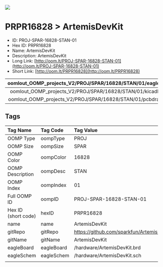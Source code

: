 


  
![][im]
# PRPR16828 > ArtemisDevKit

- ID: PROJ-SPAR-16828-STAN-01
- Hex ID: PRPR16828
- Name: ArtemisDevKit
- Description: ArtemisDevKit
- Long Link: [http://oom.lt/PROJ-SPAR-16828-STAN-01](http://oom.lt/PROJ-SPAR-16828-STAN-01)
- Short Link: [http://oom.lt/PRPR16828](http://oom.lt/PRPR16828)
  

|oomlout_OOMP_projects_V2/PROJ/SPAR/16828/STAN/01/eagleImage.png|oomlout_OOMP_projects_V2/PROJ/SPAR/16828/STAN/01/eagleSchemImage.png|oomlout_OOMP_projects_V2/PROJ/SPAR/16828/STAN/01/kicadPcb3dFront.png|oomlout_OOMP_projects_V2/PROJ/SPAR/16828/STAN/01/kicadPcb3dBack.png|
| :---: | :---: | :---: | :---: |
|oomlout_OOMP_projects_V2/PROJ/SPAR/16828/STAN/01/kicadPcb3d.png|oomlout_OOMP_projects_V2/PROJ/SPAR/16828/STAN/01/bomBack.png|oomlout_OOMP_projects_V2/PROJ/SPAR/16828/STAN/01/bomFront.png|oomlout_OOMP_projects_V2/PROJ/SPAR/16828/STAN/01/pcbdraw.svg|
|oomlout_OOMP_projects_V2/PROJ/SPAR/16828/STAN/01/pcbdrawBack.svg||||

## Tags
  

|Tag Name|Tag Code|Tag Value|
| :--- | :--- | :--- |
|OOMP Type|oompType|PROJ|
|OOMP Size|oompSize|SPAR|
|OOMP Color|oompColor|16828|
|OOMP Description|oompDesc|STAN|
|OOMP Index|oompIndex|01|
|Full OOMP ID|oompID|PROJ-SPAR-16828-STAN-01|
|Hex ID (short code)|hexID|PRPR16828|
|name|name|ArtemisDevKit|
|gitRepo|gitRepo|https://github.com/sparkfun/ArtemisDevKit|
|gitName|gitName|ArtemisDevKit|
|eagleBoard|eagleBoard|/hardware/ArtemisDevKit.brd|
|eagleSchem|eagleSchem|/hardware/ArtemisDevKit.sch|
||||



[im]: PROJ/SPAR/16828/STAN/01/kicadPcb3d_450.png
